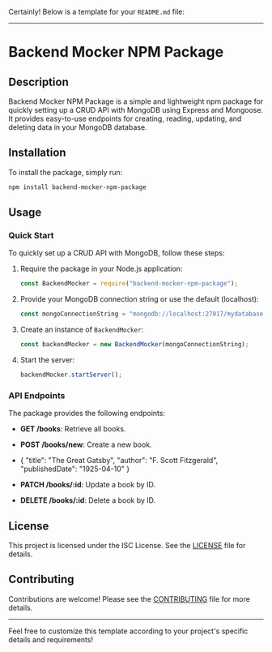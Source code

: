 Certainly! Below is a template for your `README.md` file:

---

# Backend Mocker NPM Package

## Description

Backend Mocker NPM Package is a simple and lightweight npm package for quickly setting up a CRUD API with MongoDB using Express and Mongoose. It provides easy-to-use endpoints for creating, reading, updating, and deleting data in your MongoDB database.

## Installation

To install the package, simply run:

```bash
npm install backend-mocker-npm-package
```

## Usage

### Quick Start

To quickly set up a CRUD API with MongoDB, follow these steps:

1. Require the package in your Node.js application:

   ```javascript
   const BackendMocker = require("backend-mocker-npm-package");
   ```

2. Provide your MongoDB connection string or use the default (localhost):

   ```javascript
   const mongoConnectionString = "mongodb://localhost:27017/mydatabase";
   ```

3. Create an instance of `BackendMocker`:

   ```javascript
   const backendMocker = new BackendMocker(mongoConnectionString);
   ```

4. Start the server:

   ```javascript
   backendMocker.startServer();
   ```

### API Endpoints

The package provides the following endpoints:

- **GET /books**: Retrieve all books.
- **POST /books/new**: Create a new book.
- {
  "title": "The Great Gatsby",
  "author": "F. Scott Fitzgerald",
  "publishedDate": "1925-04-10"
   }

- **PATCH /books/:id**: Update a book by ID.
- **DELETE /books/:id**: Delete a book by ID.

## License

This project is licensed under the ISC License. See the [LICENSE](LICENSE) file for details.

## Contributing

Contributions are welcome! Please see the [CONTRIBUTING](CONTRIBUTING.md) file for more details.

---

Feel free to customize this template according to your project's specific details and requirements!
